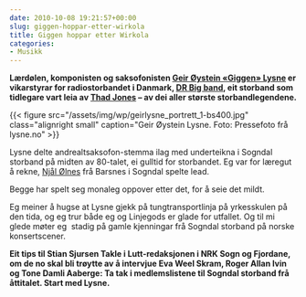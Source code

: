 ```yaml
---
date: 2010-10-08 19:21:57+00:00
slug: giggen-hoppar-etter-wirkola
title: Giggen hoppar etter Wirkola
categories:
- Musikk
---
```


**Lærdølen, komponisten og saksofonisten [Geir Øystein «Giggen» Lysne](http://www.lysne.no/default.asp?fid=1000) er vikarstyrar for radiostorbandet i Danmark, [DR Big band](http://en.wikipedia.org/wiki/DR_Big_Band), eit storband som tidlegare vart leia av [Thad Jones](http://en.wikipedia.org/wiki/Thad_Jones) – av dei aller største storbandlegendene.**

{{< figure src="/assets/img/wp/geirlysne_portrett_1-bs400.jpg" class="alignright small" caption="Geir Øystein Lysne. Foto: Pressefoto frå lysne.no" >}}

<!--more-->

Lysne delte andrealtsaksofon-stemma ilag med underteikna i Sogndal storband på midten av 80-talet, ei gulltid for storbandet. Eg var for læregut å rekne, [Njål Ølnes](http://no.wikipedia.org/wiki/Nj%C3%A5l_%C3%98lnes) frå Barsnes i Sogndal spelte lead. 

Begge har spelt seg monaleg oppover etter det, for å seie det mildt. 

Eg meiner å hugse at Lysne gjekk på tungtransportlinja på yrkesskulen på den tida, og eg trur både eg og Linjegods er glade for utfallet. Og til mi glede møter eg  stadig på gamle kjenningar frå Sogndal storband på norske konsertscener.

**Eit tips til Stian Sjursen Takle i Lutt-redaksjonen i NRK Sogn og Fjordane, om de no skal bli trøytte av å intervjue Eva Weel Skram, Roger Allan Ivin og Tone Damli Aaberge: Ta tak i medlemslistene til Sogndal storband frå åttitalet. Start med Lysne.**
